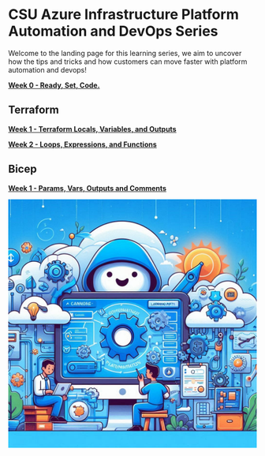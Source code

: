# CSU Azure Infrastructure Platform Automation and DevOps Series

Welcome to the landing page for this learning series, we aim to uncover how the tips and tricks and how customers can move faster with platform automation and devops!

**[Week 0 - Ready, Set, Code.](./weeks/week0/introduction.md)**

## Terraform

**[Week 1 - Terraform Locals, Variables, and Outputs](./weeks/week1/introduction.md)**

**[Week 2 - Loops, Expressions, and Functions](./weeks/week2/introduction.md)**

## Bicep

**[Week 1 - Params, Vars, Outputs and Comments](./weeks/Bicep/week1/introduction.md)**

<div style="display:flex;">
    <div style="flex: 1;">
        <img src="images/pd.jpg">
    </div>
</div>
